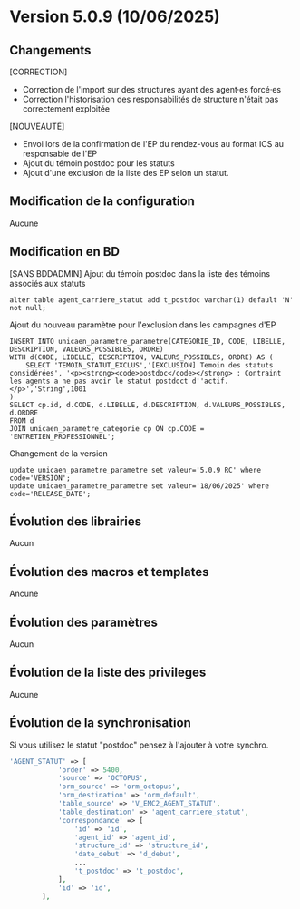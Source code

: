 # Version 5.0.9 (10/06/2025) 

## Changements 

[CORRECTION]
* Correction de l'import sur des structures ayant des agent·es forcé·es
* Correction l'historisation des responsabilités de structure n'était pas correctement exploitée

[NOUVEAUTÉ]
* Envoi lors de la confirmation de l'EP du rendez-vous au format ICS au responsable de l'EP
* Ajout du témoin postdoc pour les statuts
* Ajout d'une exclusion de la liste des EP selon un statut.

## Modification de la configuration

Aucune

## Modification en BD

[SANS BDDADMIN] Ajout du témoin postdoc dans la liste des témoins associés aux statuts
```postgresql
alter table agent_carriere_statut add t_postdoc varchar(1) default 'N' not null;
```

Ajout du nouveau paramètre pour l'exclusion dans les campagnes d'EP
```postgresql
INSERT INTO unicaen_parametre_parametre(CATEGORIE_ID, CODE, LIBELLE, DESCRIPTION, VALEURS_POSSIBLES, ORDRE)
WITH d(CODE, LIBELLE, DESCRIPTION, VALEURS_POSSIBLES, ORDRE) AS (
    SELECT 'TEMOIN_STATUT_EXCLUS','[EXCLUSION] Temoin des statuts considérées', '<p><strong><code>postdoc</code></strong> : Contraint les agents a ne pas avoir le statut postdoct d''actif. </p>','String',1001
)
SELECT cp.id, d.CODE, d.LIBELLE, d.DESCRIPTION, d.VALEURS_POSSIBLES,  d.ORDRE
FROM d
JOIN unicaen_parametre_categorie cp ON cp.CODE = 'ENTRETIEN_PROFESSIONNEL';
```

Changement de la version
```postgresql
update unicaen_parametre_parametre set valeur='5.0.9 RC' where code='VERSION';
update unicaen_parametre_parametre set valeur='18/06/2025' where code='RELEASE_DATE';
```

## Évolution des librairies

Aucun

## Évolution des macros et templates

Ancune

## Évolution des paramètres

Aucun 

## Évolution de la liste des privileges

Aucune

## Évolution de la synchronisation

Si vous utilisez le statut "postdoc" pensez à l'ajouter à votre synchro.

```php
'AGENT_STATUT' => [
            'order' => 5400,
            'source' => 'OCTOPUS',
            'orm_source' => 'orm_octopus',
            'orm_destination' => 'orm_default',
            'table_source' => 'V_EMC2_AGENT_STATUT',
            'table_destination' => 'agent_carriere_statut',
            'correspondance' => [
                'id' => 'id',
                'agent_id' => 'agent_id',
                'structure_id' => 'structure_id',
                'date_debut' => 'd_debut',
                ...
                't_postdoc' => 't_postdoc',
            ],
            'id' => 'id',
        ],
```